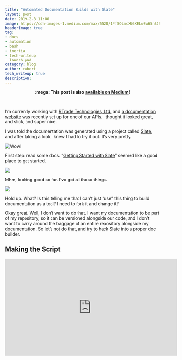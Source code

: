 ```yaml
---
title: "Automated Documentation Builds with Slate"
layout: post
date: 2019-2-8 11:00
image: https://cdn-images-1.medium.com/max/5528/1*fSQLmcXU6XELwEw65nlJSQ.png
headerImage: true
tag:
- docs
- automation
- bash
- inertia
- tech-writeup
- launch-pad
category: blog
author: robert
tech_writeup: true
description:
---
```


<p align="center">
  <b>
    :mega: This post is also
    <a href="https://medium.com/@bobheadxi/turning-slate-into-a-proper-documentation-builder-d0cf31abf459" target="_blank">available on Medium</a>!
  </b>
</p>

<br />

I’m currently working with [RTrade Technologies, Ltd.](undefined) and [a documentation website](https://gateway.temporal.cloud/ipfs/Qma4DNFSRR9eGqwm93zMUtqywLFpTRQji4Nnu37MTmNntM/account.html#account-api) was recently set up for one of our APIs. I thought it looked great, and slick, and super nice.

I was told the documentation was generated using a project called [Slate](https://github.com/lord/slate), and after taking a look I knew I had to try it out. It’s very pretty.

![[Wow!](https://raw.githubusercontent.com/lord/img/master/screenshot-slate.png)](https://cdn-images-1.medium.com/max/2800/1*NMCPwETJJL7-pIy4XCitYA.png)

First step: read some docs. “[Getting Started with Slate](https://github.com/lord/slate#getting-started-with-slate)” seemed like a good place to get started.

![](https://cdn-images-1.medium.com/max/3988/1*Kbh0N4Y-zei5FugpvJBIlA.png)

Mhm, looking good so far. I’ve got all those things.

![](https://cdn-images-1.medium.com/max/3216/1*ADt1iYcAHB3PKLu2iRf9PA.png)

Hold up. What? Is this telling me that I can’t just “use” this thing to build documentation as a tool? I need to fork it and change it?

Okay great. Well, I don’t want to do that. I want my documentation to be part of my repository, so it can be versioned alongside our code, and I don’t want to carry around the baggage of an entire repository alongside my documentation. So let’s not do that, and try to hack Slate into a proper doc builder.

## Making the Script

<center>
  <iframe width="560" height="315" src="https://www.youtube.com/embed/KFLru5OFtMI" frameborder="0" allowfullscreen />
</center>

<br />

```sh
mkdir -p docs_build
cd docs_build
if [ ! -d slate ]; then
  git clone [https://github.com/lord/slate.git](https://github.com/lord/slate.git)
fi
```

To start off, I want my script to grab the repo (I’ll need it one way or another) and chuck it into a temporary directory. I called it docs_build and chucked it into my .gitignore where it belongs.

Next, I’ll go ahead and symlink everything that I’m *supposed *to change in my “fork” from where I want my **actual **documentation to be — I decided to call it docs_src — into the cloned Slate repo.

```sh
# in /docs_build

# documentation
ln -fs "$(dirname "$(pwd)")"/docs_src/index.html.md \
  slate/source/index.html.md

# CSS variables (colours, etc.)
ln -fs "$(dirname "$(pwd)")"/docs_src/stylesheets/_variables.scss \
  slate/source/stylesheets/_variables.scss

# cute logo!
ln -fs "$(dirname "$(pwd)")"/.static/inertia.png \
  slate/source/images/logo.png
```

Note that when creating a symlink with ln -s , you should use the full directory path as your source, or the link could point to something nonexistent. In this case, I opted to use pwd and join it to the file I’m trying to link from.

Next, I’ll need to install Slate’s dependencies:

```sh
# in /docs_build

cd slate
bundle install
```

And hypothetically I should be good to go!

```sh
# in /docs_build/slate

# build docs into the /docs directory
bundle exec middleman build --clean --build-dir=../../docs
```

The build works, and all seems well. Let’s check out live reload:

```sh
# in /docs_build/slate

bundle exec middleman server --verbose
```

If you’re following along, you’ll probably notice that this step tragically does not work properly — editing a file in my /docs_src directory does not trigger a reload.

This probably happens because a symlink doesn’t usually play well with file watchers, and poking around the Middleman repository issues reveals a few (such as [this one](https://github.com/middleman/middleman/issues/1690)) that reveals this is likely the problem. Some more digging surfaces a [files.watch feature](https://github.com/middleman/middleman/issues/2054#issuecomment-280082417) that seems to do what I want: add my symlink source directories as a trigger for rebuilds.

The problem is, I need to add this to config.rb , which is in the Slate repository, and I want to maintain my Slate-as-a-doc-builder feature, which means any configuration changes I make must be scripted and perfectly reproducible.

```sh
TEMPLATE_FILES_WATCH= \
  "files.watch :source, path: File.join(root, '../../docs_src')"

if ! grep -q "$TEMPLATE_FILES_WATCH" slate/config.rb ; then
  echo "$TEMPLATE_FILES_WATCH" \
    >> slate/config.rb
fi
```

Nice! This script checks for if my custom files.watch directive is already in Slate’s config.rb , and if not, append it to the end. Now running the Middleman server successfully live-reloads my changes to [http://localhost:4567](http://localhost:4567) !

I’m not quite done though — I also want my site to have a favicon. I figured this might be a configuration option in index.html.md , but [it’s not](https://github.com/lord/slate/wiki/Adding-a-favicon):

![Hey, I just realized the author’s name is Robert as well!](https://cdn-images-1.medium.com/max/3264/1*FZ74gSKGsxTeZHzZUvVREg.png)

Well that’s just great. Time to whip out some `sed`:

```sh
LAYOUT="slate/source/layouts/layout.erb"

if ! grep -q "<%= favicon_tag 'favicon.ico' %>" "$LAYOUT" ; then
  sed -i '' '/<head>/a\
  <%= favicon_tag '\''favicon\.ico'\'' %>
  ' slate/source/layouts/layout.erb
fi
```

This checks the layout for the favicon tag, and if it’s not there, insert it right after the <head> tag.

![There it is!](https://cdn-images-1.medium.com/max/3156/1*IWlraMnz3mC4t9u_UW6-xQ.png)

Then I had to add the favicon to my list of things to symlink:

```sh
ln -fs "$(dirname "$(pwd)")"/.static/favicon.ico \
  slate/source/images/favicon.ico
```

And it worked! bundle exec middleman server kindly updated my local deployment to show my shiny new favicon:

![Marvellous.](https://cdn-images-1.medium.com/max/2000/1*Z78Fb9yTztRALIwgThmaFw.png)

## Finishing Touches

* I tied everything up together into a [tidy (I hope), documented (I think) script](https://github.com/ubclaunchpad/inertia/blob/master/.scripts/build_docs.sh).
* I also added a some Makefile targets to run the build script and the live-reload server.
* Of course, [writing and building documentation needs documentation as well](https://github.com/ubclaunchpad/inertia/blob/master/CONTRIBUTING.md#documentation).
* I [forked Slate](https://github.com/bobheadxi/slate) (and [opened a PR upstream](https://github.com/lord/slate/pull/1059)) to add some more customization features (mostly in the CSS variables), and am currently using this fork in my script.
* I deployed the documentation to [https://inertia.ubclaunchpad.com/](https://inertia.ubclaunchpad.com/)

Here’s what the documentation site looks like now:

![wheeeee](https://cdn-images-1.medium.com/max/5528/1*fSQLmcXU6XELwEw65nlJSQ.png)

Feel free to check out the [commit](https://github.com/ubclaunchpad/inertia/commit/40bfc25c78e5110c690b379b96476f258d3d897b) or [pull request](https://github.com/ubclaunchpad/inertia/pull/536) that added all this stuff to [Inertia](https://github.com/ubclaunchpad/inertia), a [UBC Launch Pad](https://www.ubclaunchpad.com/) project!

